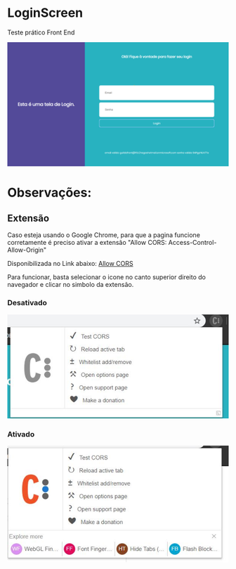 # LoginScreen
Teste prático Front End

![Tela de login](Imagens/login.png)

# Observações: 
## Extensão
Caso esteja usando o Google Chrome, para que a pagina funcione corretamente é preciso ativar a extensão "Allow CORS: Access-Control-Allow-Origin"

Disponibilizada no Link abaixo: 
[Allow CORS](https://chrome.google.com/webstore/detail/allow-cors-access-control/lhobafahddgcelffkeicbaginigeejlf)

Para funcionar, basta selecionar o icone no canto superior direito do navegador e clicar no simbolo da extensão.

### Desativado 
![Extensao desativada](Imagens/desativado.jpg)
### Ativado
![Extensao ativada](Imagens/ativado.jpg)

